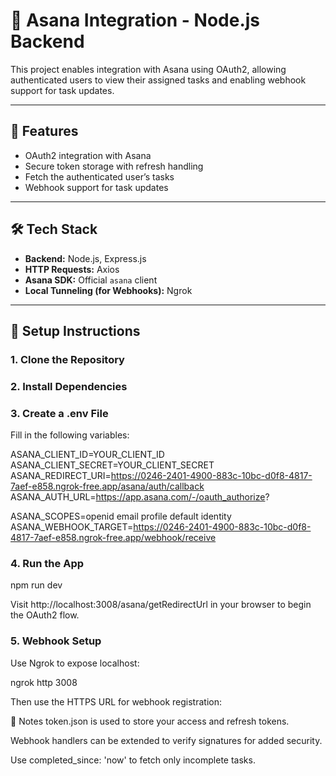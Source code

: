 # 🔗 Asana Integration - Node.js Backend

This project enables integration with Asana using OAuth2, allowing authenticated users to view their assigned tasks and enabling webhook support for task updates.

---

## 🚀 Features

- OAuth2 integration with Asana
- Secure token storage with refresh handling
- Fetch the authenticated user’s tasks
- Webhook support for task updates

---

## 🛠️ Tech Stack

- **Backend:** Node.js, Express.js
- **HTTP Requests:** Axios
- **Asana SDK:** Official `asana` client
- **Local Tunneling (for Webhooks):** Ngrok

---

## 🔧 Setup Instructions

### 1. Clone the Repository

### 2. Install Dependencies

### 3. Create a .env File

Fill in the following variables:

ASANA_CLIENT_ID=YOUR_CLIENT_ID
ASANA_CLIENT_SECRET=YOUR_CLIENT_SECRET
ASANA_REDIRECT_URI=https://0246-2401-4900-883c-10bc-d0f8-4817-7aef-e858.ngrok-free.app/asana/auth/callback
ASANA_AUTH_URL=https://app.asana.com/-/oauth_authorize?

ASANA_SCOPES=openid email profile default identity
ASANA_WEBHOOK_TARGET=https://0246-2401-4900-883c-10bc-d0f8-4817-7aef-e858.ngrok-free.app/webhook/receive


### 4. Run the App

npm run dev

Visit http://localhost:3008/asana/getRedirectUrl in your browser to begin the OAuth2 flow.



### 5. Webhook Setup

Use Ngrok to expose localhost:

ngrok http 3008

Then use the HTTPS URL for webhook registration:


📌 Notes
token.json is used to store your access and refresh tokens.

Webhook handlers can be extended to verify signatures for added security.

Use completed_since: 'now' to fetch only incomplete tasks.



